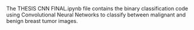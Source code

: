 The THESIS CNN FINAL.ipynb file contains the binary classification code using Convolutional Neural Networks to classify between malignant and benign breast tumor images.

